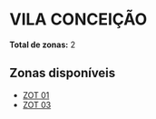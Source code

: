 # VILA CONCEIÇÃO

**Total de zonas:** 2

## Zonas disponíveis

- [ZOT 01](./zot-01.md)
- [ZOT 03](./zot-03.md)